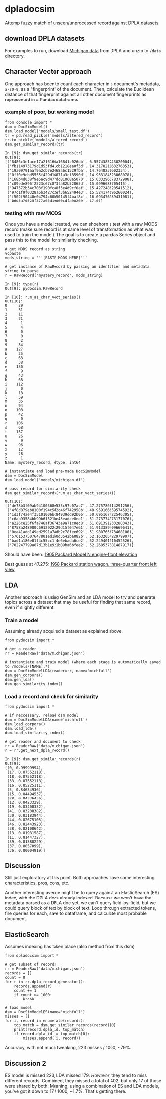 # dpladocsim
Attemp fuzzy match of unseen/unprocessed record against DPLA datasets

## download DPLA datasets

For examples to run, download [Michigan data](https://dpla-provider-export.s3.amazonaws.com/2017/10/michigan.json.gz) from DPLA and unzip to `/data` directory.

## Character Vector approach

One approach has been to count each character in a document's metadata, `a-z0-9`, as a "fingerprint" of the document.  Then, calculate the Euclidean distance of that fingerprint against all other document fingerprints as represented in a Pandas dataframe.

### example of poor, but working model

```
from console import *
dsm = DocSimModel()
dsm.load_model('models/small_test.df')
tr = pd.read_pickle('models/altered_record')
tr.to_pickle('models/altered_record')
dsm.get_similar_records(tr)

In [9]: dsm.get_similar_records(tr)
Out[9]: 
[('8486c3e1ace17a216166a16841c026db', 6.5574385243020004),
 ('fb114973179d1d53fd41cb1218ea0f3d', 14.317821063276353),
 ('19a09791aaf9a2cb7e2468a6c1529fba', 14.7648230602334),
 ('0ff0e9ebd5555f429d16071a3cf8590d', 14.933184523068078),
 ('168b4d038f9e5ac9d477dc81068a5070', 15.033296378372908),
 ('c09ede896f2523c67c873fa82b52865d', 15.0996688705415),
 ('947572b34c703f190fca8f3e4d9cf0af', 15.427248620541512),
 ('97c1f9f0328a5b3427c2ef3b652494e3', 15.524174696260024),
 ('f502f90440e04794c60b50145f4baf8c', 16.093476939431081),
 ('b6d5a70525f377a65d19060cdfa90269', 17.0)]
```

### testing with raw MODS

Once you have a model created, we can shoehorn a test with a raw MODS record (make sure record is at same level of transformation as what was used to train the model).  The goal is to create a pandas Series object and pass this to the model for similarity checking.

```
# get MODS record as string
%cpaste
mods_string = '''[PASTE MODS HERE]'''

# get instance of RawRecord by passing an identifier and metadata string to parse
r = RawRecord('mystery_record', mods_string)

In [9]: type(r)
Out[9]: pydocsim.RawRecord

In [10]: r.m_as_char_vect_series()
Out[10]: 
0     29
1     31
2     11
3     21
4      1
5      4
6      0
7      0
8      2
9     34
a    127
b     25
c     63
d     38
e    130
f      9
g     43
h     68
i    112
j      0
k     18
l     59
m     35
n     94
o    108
p     42
q      0
r    106
s     68
t    157
u     26
v      9
w     96
x     12
y     28
z      1
Name: mystery_record, dtype: int64

# instantiate and load pre-made DocSimModel
dsm = DocSimModel
dsm.load_model('models/michigan.df')

# pass record for similarity check
dsm.get_similar_records(r.m_as_char_vect_series())

Out[16]: 
[('de78b3f09ab94100368e535c97c07ac7', 47.275786614291256),
 ('4f8d879eb8100f194c5d2c46f742958b', 48.959166659574592),
 ('1d3f74ae4f35101006bc84939dd92b0b', 50.695167422546305),
 ('c6ab93584bb99b61521be43eadce8ee1', 51.273774973177076),
 ('a226ce25f6fa746af36743e9a71c8ec8', 51.691391933280343),
 ('8758a248900c6912922c29d15f047e61', 51.913389409669641),
 ('0ea41add149ed2591a78db2c78fee692', 51.980765673468106),
 ('5761537507647801ed1b0d3542ba082b', 52.163205422979907),
 ('bad1a186e81f4c55cc1f4e6ebada6ce2', 52.249401910452526),
 ('702247799a87d13b1e921b09ba6bfee2', 52.268537381487917)]
```

Should have been:
[1905 Packard Model N engine-front elevation](https://dp.la/item/3fae4c81a975d5fd7c44a4ddbeac3af8)

Best guess at 47.275:
[1958 Packard station wagon, three-quarter front left view](https://dp.la/item/de78b3f09ab94100368e535c97c07ac7)



## LDA

Another approach is using GenSim and an LDA model to try and generate topics across a dataset that may be useful for finding that same record, even if slightly different.

### Train a model

Assuming already acquired a dataset as explained above.

```
from pydocsim import *

# get a reader
rr = ReaderRaw('data/michigan.json')

# instantiate and train model (where each stage is automatically saved to /models/[NAME].*)
dsm = DocSimModelLDA(reader=rr, name='michfull')
dsm.gen_corpora()
dsm.gen_lda()
dsm.gen_similarity_index()
```

### Load a record and check for similarity
```
from pydocsim import *

# if neccessary, reload dsm model
dsm = DocSimModelLDA(name='michfull')
dsm.load_corpora()
dsm.load_lda()
dsm.load_similarity_index()

# get reader and document to check
rr = ReaderRaw('data/michigan.json')
r = rr.get_next_dpla_record()

In [9]: dsm.get_similar_records(r)
Out[9]: 
[(0, 0.99999994),
 (17, 0.87552118),
 (18, 0.87552118),
 (33, 0.87552118),
 (16, 0.85225111),
 (5, 0.84634936),
 (15, 0.84494537),
 (28, 0.84336436),
 (12, 0.8423329),
 (19, 0.83408332),
 (41, 0.83208382),
 (30, 0.83183944),
 (44, 0.82675105),
 (46, 0.82443923),
 (38, 0.82100642),
 (13, 0.81981587),
 (11, 0.81447327),
 (39, 0.81388229),
 (37, 0.8057099),
 (36, 0.80004919)]
```

## Discussion

Still just exploratory at this point.  Both approaches have some interesting characteristics, pros, cons, etc.

Another interesting avenue might be to query against an ElasticSearch (ES) index, with the DPLA docs already indexed.  Because we won't have the metadata parsed as a DPLA doc yet, we can't query field-by-field, but we could query block of text by block of text.  Loop through extracted tokens, fire queries for each, save to dataframe, and calculate most probable document. 

## ElasticSearch

Assumes indexing has taken place (also method from this dsm)

```
from dpladocsim import *

# get subset of records
rr = ReaderRaw('data/michigan.json')
records = []
count = 0
for r in rr.dpla_record_generator():
    records.append(r)
    count += 1
    if count >= 1000:
        break

# load model
dsm = DocSimModelES(name='michfull')
misses = []
for i, record in enumerate(records):
    top_match = dsm.get_similar_records(record)[0]
    print(record.dpla_id, top_match)
    if record.dpla_id != top_match[0]:
        misses.append((i, record))
```

Accuracy, with not much tweaking, 223 misses / 1000, ~79%.

## Discussion 2

ES model is missed 223, LDA missed 179.  *However*, they tend to miss different records.  Combined, they missed a total of 402, but only 17 of those were shared by both.  Meaning, using a combination of ES and LDA models, you've got it down to 17 / 1000, ~1.7%.  That's getting there.






